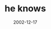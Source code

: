 ---
layout: base.njk
title : 'he knows' 
view_title : 'he knows' 
year : '2002' 
date : '2002-12-17' 
img_file : '/drawing/heknows.png' 
html_file : 'heknows' 
next_html : 'trustmeiamaprofessional.html' 
year_order : '204' 
permalink : "title/{{html_file}}.html"
---